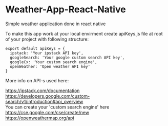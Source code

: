 # Weather-App-React-Native

Simple weather application done in react native

To make this app work at your local envirment create apiKeys.js file at root of your project with following structure:

    export default apiKeys = {
      ipstack: 'Your ipstack API key',
      googleSearch: 'Your google custom search API key',
      googleCx: 'Your custom search engine',
      openWeather: 'Open weather API key'
    }
    
More info on API-s used here:

https://ipstack.com/documentation<br>
https://developers.google.com/custom-search/v1/introduction#api_overview<br>
You can create your 'custom search engine' here https://cse.google.com/cse/create/new<br>
https://openweathermap.org/api<br>
